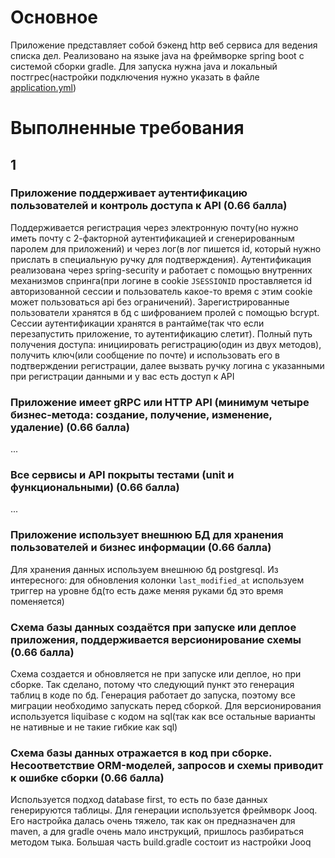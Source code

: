# Основное

Приложение представляет собой бэкенд http веб сервиса для ведения списка дел.
Реализовано на языке java на фреймворке spring boot с системой сборки gradle.
Для запуска нужна java и локальный постгрес(настройки подключения нужно 
указать в файле [application.yml](./application.yml))

# Выполненные требования

## 1

### Приложение поддерживает аутентификацию пользователей и контроль доступа к API (0.66 балла)

Поддерживается регистрация через электронную почту(но нужно иметь почту с 
2-факторной аутентификацией и сгенерированным паролем для приложений) и 
через лог(в лог пишется id, который нужно прислать в специальную ручку для 
подтверждения).
Аутентификация реализована через spring-security и работает с помощью 
внутренних механизмов спринга(при логине в cookie 
`JSESSIONID` проставляется id авторизованной сессии и пользователь какое-то 
время с этим cookie может пользоваться api без ограничений).
Зарегистрированные пользователи хранятся в бд с шифрованием пролей с помощью 
bcrypt. Сессии аутентификации хранятся в рантайме(так что если перезапустить 
приложение, то аутентификацию слетит). 
Полный путь получения доступа: инициировать регистрацию(один из двух методов),
получить ключ(или сообщение по почте) и использовать его в подтверждении 
регистрации, далее вызвать ручку логина с указанными при регистрации данными 
и у вас есть доступ к API

### Приложение имеет gRPC или HTTP API (минимум четыре бизнес-метода: создание, получение, изменение, удаление) (0.66 балла)

...

### Все сервисы и API покрыты тестами (unit и функциональными) (0.66 балла)

...

### Приложение использует внешнюю БД для хранения пользователей и бизнес информации (0.66 балла)

Для хранения данных используем внешнюю бд postgresql. 
Из интересного: для обновления колонки `last_modified_at` используем триггер 
на уровне бд(то есть даже меняя руками бд это время поменяется)

### Схема базы данных создаётся при запуске или деплое приложения, поддерживается версионирование схемы (0.66 балла)

Схема создается и обновляется не при запуске или деплое, но при сборке. Так 
сделано, потому что следующий пункт это генерация таблиц в коде по бд. 
Генерация работает до запуска, поэтому все миграции необходимо запускать 
перед сборкой. Для версионирования используется liquibase с кодом на sql(так 
как все остальные варианты не нативные и не такие гибкие как sql)

### Схема базы данных отражается в код при сборке. Несоответствие ORM-моделей, запросов и схемы приводит к ошибке сборки (0.66 балла)

Используется подход database first, то есть по базе данных генерируются 
таблицы. Для генерации используется фреймворк Jooq. Его настройка далась 
очень тяжело, так как он предназначен для maven, а для gradle очень мало 
инструкций, пришлось разбираться методом тыка. Большая часть build.gradle 
состоит из настройки Jooq







